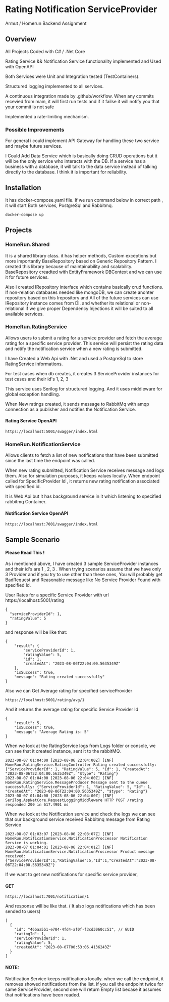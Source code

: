 # Rating Notification ServiceProvider

 Armut / Homerun Backend Assignment

## Overview

All Projects Coded with C# / .Net Core

Rating Service && Notification Service functionality implemented and Used with OpenAPI

Both Services were Unit and Integration tested (TestContainers).

Structured logging implemented to all services.

A continuous integration made by .github/workflow. When any commits recevied from main, it will first run tests and if it failse it will notify you that your commit is not safe

Implemented a rate-limiting mechanism.

### Possible Improvements
 For general i could implement API Gateway for handling these two service and maybe future services.
 
 I Could Add Data Service which is basically doing CRUD operations but it will be the only service who interacts with the DB. 
 If a service has a business with a database, it will talk to the data service instead of talking directly to the database. I think it is important for reliability.
 

## Installation

It has docker-compose.yaml file. If we run command below in correct path , it will start Both services, PostgreSql and Rabbitmq.

    docker-compose up
     

## Projects

### HomeRun.Shared

 It is a shared library class. it has helper methods, Custom exceptions but more importantly BaseRepository based on Generic Repository Pattern.
 I created this library because of maintainability and scalability. BaseRepository creadted with EntityFramework DBContext and we can use it for future services.
 
 Also i created IRepository interface which contains basically crud functions. If non-relation databases needed like mongoDB, we can create anohter repository based on this Irepository
 and All of the future services can use IRepository instance comes from DI. and whether its relational or non-relational if we give proper Dependency Injections it will be suited to all available    services.

### HomeRun.RatingService

Allows users to submit a rating for a service provider and fetch the
average rating for a specific service provider. This service will persist the rating data
and notify the notification service when a new rating is submitted.

I have Created a Web Api  with .Net and used a PostgreSql to store RatingService informations.

For test cases when db creates, it creates 3 ServiceProvider instances for test cases and their id's 1, 2, 3

This service uses Serilog for structured logging. And it uses middleware for global exception handling.

When New ratings created, it sends message to RabbitMq with amqp connection as a publisher and notifies the Notification Service.

#### Rating Service OpenAPI

    https://localhost:5001/swagger/index.html 


### HomeRun.NotificationService

Allows clients to fetch a list of new notifications that have been
submitted since the last time the endpoint was called.

When new rating submitted, Notification Service receives message and logs them. Also for simulation purposes, it keeps values locally.
When endpoint called for SpecificProvider Id , it returns new rating notification associated with specified id.

It is Web Api but it has background service in it which listening to specified rabbitmq Container. 


#### Notification Service OpenAPI

    https://localhost:7001/swagger/index.html 

## Sample Scenario

#### Please Read This !
 As i mentioned above,  I have created 3 sample ServiceProvider instances  and their id's are 1 , 2, 3 .
 When trying scenarios assume that we have only 3 Provider and if you try to use other than these ones, You will probably get BadRequest and Reasonable message like No Service Provider Found with specified Id.
 

User Rates for a specific Service Provider with url https://localhost:5001/rating

    {
      "serviceProviderId": 1,
      "ratingValue": 5
    }


and response will be like that:

    {
        "result": {
            "serviceProviderId": 1,
            "ratingValue": 5,
            "id": 1,
            "createdAt": "2023-08-06T22:04:00.5635349Z"
        },
        "isSuccess": true,
        "message": "Rating created successfully"
    }

Also we can Get Average rating for specified serviceProvider

    https://localhost:5001/rating/avg/1
And it returns the average rating for specific Service Provider Id
    
    {
        "result": 5,
        "isSuccess": true,
        "message": "Average Rating is: 5"
    }


When we look at the RatingService logs from Logs folder or console, we can see that it created instance, sent it to the rabbitMQ.
    
    2023-08-07 01:04:00 [2023-08-06 22:04:00Z] [INF] HomeRun.RatingService.RatingController Rating created successfully: {"ServiceProviderId": 1, "RatingValue": 5, "Id": 1, "CreatedAt":     "2023-08-06T22:04:00.5635349Z", "$type": "Rating"}
    2023-08-07 01:04:00 [2023-08-06 22:04:00Z] [INF] HomeRun.RatingService.MessageProducer Message sent to the queue successfully: {"ServiceProviderId": 1, "RatingValue": 5, "Id": 1, "CreatedAt": "2023-08-06T22:04:00.5635349Z", "$type": "Rating"}
    2023-08-07 01:04:00 [2023-08-06 22:04:00Z] [INF] Serilog.AspNetCore.RequestLoggingMiddleware HTTP POST /rating responded 200 in 617.4901 ms



When we look at the Notification service and check the logs we can see that our background service received Rabbitmq message from Rating Service
    
    2023-08-07 01:03:07 [2023-08-06 22:03:07Z] [INF] HomeRun.NotificationService.NotificationProccessor Notification Service is working.
    2023-08-07 01:04:01 [2023-08-06 22:04:01Z] [INF] HomeRun.NotificationService.NotificationProccessor Product message received: {"ServiceProviderId":1,"RatingValue":5,"Id":1,"CreatedAt":"2023-08-06T22:04:00.5635349Z"}


If we want to get new notifications for specific service provider,

#### GET
    https://localhost:7001/notification/1
And response will be like that. ( It also logs notifications which has been sended to users) 
    
    [
      {
        "id": "46baa5b1-e704-4fd4-af0f-f3cd3060cc51", // GUID
        "ratingId": 1,
        "serviceProviderId": 1,
        "ratingValue": 5,
        "createdAt": "2023-08-07T00:53:06.4136243Z"
      }
    ]

#### NOTE: 
Notification Service keeps notifications locally.  when we call the endpoint, it removes showed notifications from the list. if you call the endpoint twice for same ServiceProvider, second one will return Empty list becase it assumes that notifications have been readed.









